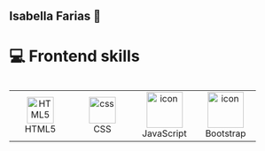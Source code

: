 ## Isabella Farias 💖

# 💻 Frontend skills
<div style="display: flex; align-items: flex-start; align: center">
    <table align="center">
        <td align="center"  width="96">
            <img src="https://camo.githubusercontent.com/49179b69f7956cc4b5e5e7987d011103b7e3ffc20c55ca4a43c8ff214c3b6796/68747470733a2f2f736b696c6c69636f6e732e6465762f69636f6e733f693d68746d6c" width="48" height="48" alt="HTML5" />
            <br>HTML5
        </td>
        <td align="center" width="96">
            <img src="https://camo.githubusercontent.com/a266b2536a9f4e1b8dc325ca89d9ce8e7f323c1e140f8b830a42f474a56e3b4c/68747470733a2f2f736b696c6c69636f6e732e6465762f69636f6e733f693d637373" width="48" height="48" alt="css" />
            <br>CSS
        </td>
        <td align="center" width="96">
            <img src="https://camo.githubusercontent.com/9f44b299b7e1173e15c41a2bb04863ca5e78c81ab947283d3b6f6475871b8f60/68747470733a2f2f74656368737461636b2d67656e657261746f722e76657263656c2e6170702f6a732d69636f6e2e737667" alt="icon" width="65" height="65" />
            <br>JavaScript
        </td>
        <td align="center" width="93">
            <img src="https://camo.githubusercontent.com/6b1bf7b8b619209db3380bb7d254b3aa8eacd86d708ee47c4efd90c3e770c190/68747470733a2f2f736b696c6c69636f6e732e6465762f69636f6e733f693d626f6f747374726170" alt="icon" width="65" height="65" />
            <br>Bootstrap
        </td>
    </table>
</div>

